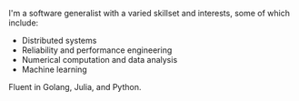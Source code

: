 I'm a software generalist with a varied skillset and interests, some of which include:

- Distributed systems
- Reliability and performance engineering
- Numerical computation and data analysis
- Machine learning

Fluent in Golang, Julia, and Python.

